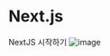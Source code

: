 # Next.js
NextJS 시작하기
![image](https://user-images.githubusercontent.com/59571464/177075558-313129a6-47ed-4a4e-ad2a-690dbfa6a585.png)
